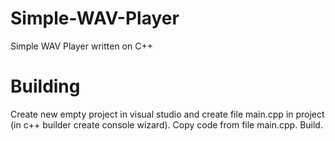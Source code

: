# Simple-WAV-Player
Simple WAV Player written on C++
# Building
Create new empty project in visual studio and create file main.cpp in project (in c++ builder create console wizard). Copy code from file main.cpp. Build.
# ‮
